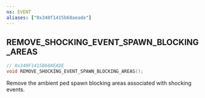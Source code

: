 ```yaml
---
ns: EVENT
aliases: ["0x340f1415b68aeade"]
---
```

## REMOVE_SHOCKING_EVENT_SPAWN_BLOCKING_AREAS

```c
// 0x340F1415B68AEADE
void REMOVE_SHOCKING_EVENT_SPAWN_BLOCKING_AREAS();
```

Remove the ambient ped spawn blocking areas associated with shocking events.

